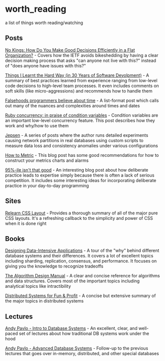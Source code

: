 # worth_reading
a list of things worth reading/watching

## Posts

[No Kings: How Do You Make Good Decisions Efficiently in a Flat Organization?](https://doist.com/blog/decision-making-flat-organization/) - Covers how the IETF avoids bikeshedding by having a clear decision making process that asks "can anyone not live with this?" instead of "does anyone have issues with this?"

[Things I Learnt the Hard Way (in 30 Years of Software Devolpment)](https://blog.juliobiason.net/thoughts/things-i-learnt-the-hard-way/) - A summary of best practices learned from experience ranging from low-level code decisions to high-level team processes. It even includes comments on soft skills (like micro-aggressions) and recommends how to handle them

[Falsehoods programmers believe about time](https://infiniteundo.com/post/25326999628/falsehoods-programmers-believe-about-time) - A list-format post which calls out many of the nuances and complexities around times and dates

[Ruby concurrency: in praise of condition variables](https://vaneyckt.io/posts/ruby_concurrency_in_praise_of_condition_variables/) - Condition variables are an important low-level concurrency feature. This post describes how they work and why/how to use them

[Jepsen](https://aphyr.com/tags/jepsen) - A series of posts where the author runs detailed experiments causing network partitions in real databases using custom scripts to measure data loss and consistency anomalies under various configurations

[How to Metric](https://medium.com/@djsmith42/how-to-metric-edafaf959fc7) - This blog post has some good recommendations for how to construct your metrics charts and alarms

[95%-ile isn't that good](https://danluu.com/p95-skill/) - An interesting blog post about how deliberate practice leads to expertise simply because there is often a lack of serious competition. It includes some interesting ideas for incorporating deliberate practice in your day-to-day programming

## Sites

[Relearn CSS Layout](https://every-layout.dev/) - Provides a thorough summary of all of the major pure CSS layouts. It's a refreshing callback to the simplicity and power of CSS when it is done right

## Books

[Designing Data-Intensive Applications](https://dataintensive.net/) - A tour of the "why" behind different database systems and their differences. It covers a lot of excellent topics including sharding, replication, consensus, and performance. It focuses on giving you the knowledge to recognize tradeoffs

[The Algorithm Design Manual](http://www.algorist.com/) - A clear and concise reference for algorithms and data structures. Covers most of the important topics including analytical topics like intractibility

[Distributed Systems for Fun & Profit](http://book.mixu.net/distsys/) - A concise but extensive summary of the major topics in distributed systems

## Lectures

[Andy Pavlo - Intro to Database Systems](https://www.youtube.com/playlist?list=PLSE8ODhjZXjbohkNBWQs_otTrBTrjyohi) -  An excellent, clear, and well-paced set of lectures about how traditional DB systems work under the hood

[Andy Pavlo - Advanced Database Systems](https://www.youtube.com/playlist?list=PLSE8ODhjZXja7K1hjZ01UTVDnGQdx5v5U) - Follow-up to the previous lectures that goes over in-memory, distributed, and other special databases
